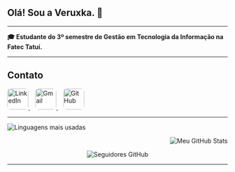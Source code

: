 ## Olá! Sou a Veruxka. 👋

---

**🎓 Estudante do 3º semestre de Gestão em Tecnologia da Informação na Fatec Tatuí.**  
 
---
  
  ##  Contato


<p alinhar="centro">
  <a href="https://www.linkedin.com/in/veruxka-fakri-bratkauskas-080b8324a" target="_blank">
    <img src="https://cdn.jsdelivr.net/gh/devicons/devicon/icons/linkedin/linkedin-original.svg" alt="LinkedIn" width="48" style="border-radius: 8px;" />
  </a>
  &nbsp;&nbsp;
  <a href="mailto:bratkauskasveruxka@gmail.com" target="_blank">
    <img src="https://upload.wikimedia.org/wikipedia/commons/4/4e/Gmail_Icon.png" alt="Gmail" width="48" style="border-radius: 8px;" />
  </a>
  &nbsp;&nbsp;
  <a href="https://github.com/veruxkafakri" target="_blank">
    <img src="https://cdn.jsdelivr.net/gh/devicons/devicon/icons/github/github-original.svg" alt="GitHub" width="48" style="border-radius: 8px;" />
  </a>
</p>

---

<p align="left">
  <img src="https://github-readme-stats.vercel.app/api/top-langs/?username=veruxka&layout=compact&langs_count=6&theme=dracula" alt="Linguagens mais usadas" />
</p>

<p align="right">
  <img src="https://github-readme-stats.vercel.app/api?username=veruxka&show_icons=true&theme=dracula&count_private=true" alt="Meu GitHub Stats" />
</p>

<p align="center">
  <img src="https://img.shields.io/github/followers/veruxka?label=Seguidores&style=social" alt="Seguidores GitHub" />
</p>

---




 
